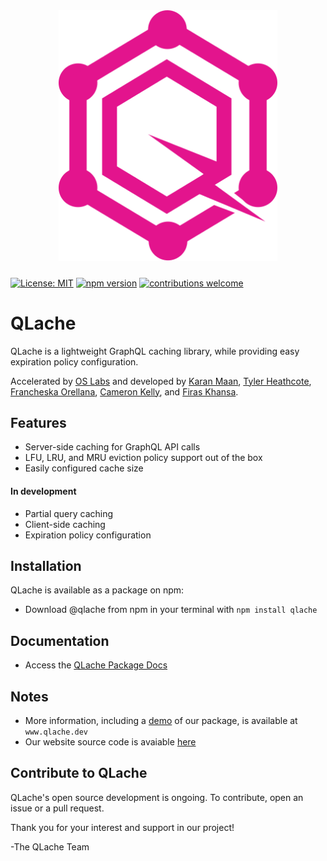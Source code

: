 <p align="center"><img src="./assets/pink-logo.svg" width='350' style="margin-top: 10px; margin-bottom: 10px;"></p>

[![License: MIT](https://img.shields.io/badge/License-MIT-yellow.svg)](https://github.com/oslabs-beta/QLache-Demo/blob/main/LICENSE)
[![npm version](https://img.shields.io/badge/npm-v1.0-red)](https://www.npmjs.com/package/qlache)
[![contributions welcome](https://img.shields.io/badge/contributions-welcome-brightgreen.svg?style=flat)](https://github.com/oslabs-beta/QLache-Demo/issues)

# QLache

QLache is a lightweight GraphQL caching library, while providing easy expiration policy configuration.

Accelerated by [OS Labs](https://github.com/open-source-labs) and developed by [Karan Maan](https://github.com/modestmaan), [Tyler Heathcote](https://github.com/tylerheathcote), [Francheska Orellana](https://github.com/frorellana), [Cameron Kelly](https://github.com/Cam-Kelly), and [Firas Khansa](https://github.com/gitfuego).

## Features
- Server-side caching for GraphQL API calls
- LFU, LRU, and MRU eviction policy support out of the box
- Easily configured cache size

#### In development
- Partial query caching
- Client-side caching
- Expiration policy configuration

## Installation

QLache is available as a package on npm:
- Download @qlache from npm in your terminal with `npm install qlache`

## Documentation

- Access the [QLache Package Docs](https://www.qlache.dev/docs)

## Notes

- More information, including a [demo](https://www.qlache.dev/demo) of our package, is available at `www.qlache.dev`
- Our website source code is avaiable [here](https://github.com/oslabs-beta/QLache-Demo)

## Contribute to QLache

QLache's open source development is ongoing. To contribute, open an issue or a pull request.

Thank you for your interest and support in our project!

-The QLache Team
